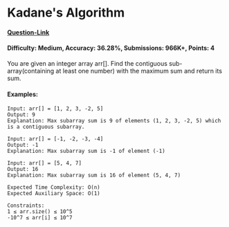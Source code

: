# Kadane's Algorithm
#### [Question-Link](https://www.geeksforgeeks.org/problems/kadanes-algorithm-1587115620/1)
#### Difficulty: Medium, Accuracy: 36.28%, Submissions: 966K+, Points: 4

You are given an integer array arr[]. Find the contiguous sub-array(containing at least one number) with the maximum sum and return its sum.

#### Examples:
```
Input: arr[] = [1, 2, 3, -2, 5]
Output: 9
Explanation: Max subarray sum is 9 of elements (1, 2, 3, -2, 5) which is a contiguous subarray.
```
```
Input: arr[] = [-1, -2, -3, -4]
Output: -1
Explanation: Max subarray sum is -1 of element (-1)
```
```
Input: arr[] = [5, 4, 7]
Output: 16
Explanation: Max subarray sum is 16 of element (5, 4, 7)
```

```
Expected Time Complexity: O(n)
Expected Auxiliary Space: O(1)

Constraints:
1 ≤ arr.size() ≤ 10^5
-10^7 ≤ arr[i] ≤ 10^7
```
